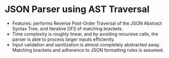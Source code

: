 # JSON Parser using AST Traversal

- Features: performs Reverse Post-Order Traversal of the JSON Abstract Syntax Tree, and Iterative DFS of matching brackets.
- Time complexity is roughly linear, and by avoiding recursive calls, the parser is able to process larger inputs efficiently. 
- Input validation and sanitization is almost completely abstracted away. Matching brackets and adherence to JSON formatting rules is assumed.

